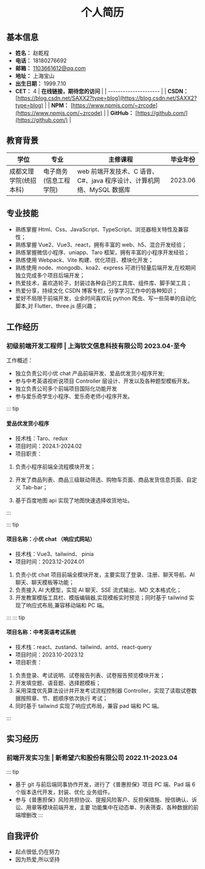 <center>

# 个人简历

</center>

## 基本信息

- **姓名：** 赵乾程
- **电话：** 18180276692
- **邮箱：** 1103661612@qq.com
- **地址：** 上海宝山
- **出生日期：** 1999.7.10
- **CET：** 4
  | **在线链接，期待您的访问** |
  | --------------------- |
  | **CSDN：** [https://blog.csdn.net/SAXX2?type=blog](https://blog.csdn.net/SAXX2?type=blog) |
  | **NPM：** [https://www.npmjs.com/~zrcode](https://www.npmjs.com/~zrcode) |
  | **GitHub：** [https://github.com/](https://github.com/) |

## 教育背景

| 学位                   | 专业                   | 主修课程                                                              | 毕业年份 |
| ---------------------- | ---------------------- | --------------------------------------------------------------------- | -------- |
| 成都文理学院(统招本科) | 电子商务(信息工程学院) | web 前端开发技术、C 语音、C#、java 程序设计、计算机网络、MySQL 数据库 | 2023.06  |

## 专业技能

- 熟练掌握 Html、Css、JavaScript、TypeScript、浏览器相关特性及兼容性；
- 熟练掌握 Vue2、Vue3、react，拥有丰富的 web、h5、混合开发经验；
- 熟练掌握微信小程序、uniapp、Taro 框架，拥有丰富的小程序开发经验；
- 熟练使用 Webpack、Vite 构建、优化项目、模块化开发；
- 熟练使用 node、mongodb、koa2、express 可进行轻量后端开发,在校期间独立完成多个项目后端开发；
- 热爱技术，喜欢造轮子，封装过各种自己的工具库、组件库、脚手架工具；
- 热爱分享，持续文化 CSDN 博客专栏，分享学习工作中的各种知识；
- 爱好不局限于前端开发，业余时间喜欢玩 python 爬虫、写一些简单的自动化脚本,对 Flutter、three.js 感兴趣；

## 工作经历

### 初级前端开发工程师 | 上海钦文信息科技有限公司 <Badge type="info">2023.04-至今</Badge>

工作概述：

- 独立负责公司小优 chat 产品前端开发、爱品优发货小程序开发;
- 参与中考英语视听说项目 Controller 层设计、开发以及各种题型模板开发。
- 独立负责公司多个前端项目国际化功能开发
- 参与爱乐奇学生小程序、爱乐奇老师小程序开发。

::: tip

#### 爱品优发货小程序

- 技术栈：Taro、redux
- 项目时间：2024.1-2024.02
- 项目职责：

1. 负责小程序前端全流程模块开发；

2. 开发了商品列表、商品三级联动筛选、购物车页面、商品发货信息页面、自定义 Tab-bar；

3. 基于百度地图 api 实现了地图快速选择收货地址。

:::

::: tip

#### 项目名称：小优 chat （响应式网站）

- 技术栈：Vue3、tailwind、 pinia
- 项目时间：2023.12-2024.01

1. 负责小优 chat 项目前端全模块开发，主要实现了登录、注册、聊天导航、AI 聊天、聊天模板等功能；
2. 负责接入 AI 大模型，实现 AI 聊天、SSE 流式输出、MD 文本格式化；
3. 开发教案模版工具栏、模版编辑器,实现模板实时预览；同时基于 tailwind 实现了响应式布局,兼容移动端和 PC 端。

:::
::: tip

#### 项目名称：中考英语考试系统

- 技术栈：react、zustand、tailwind、antd、react-query
- 项目时间：2023.10-2023.12
- 项目职责：

1. 负责登录、考试说明、试卷报告列表、试卷报告预览模块开发；
2. 开发填空题、语音题、选择题模板；
3. 采用深度优先算法设计并开发考试流程控制器 Controller，实现了读取试卷数据按照章、节、题顺序依次执行
   考试；
4. 同时基于 tailwind 实现了响应式布局，兼容 pad 端和 PC 端。

:::

## 实习经历

### 前端开发实习生 | 新希望六和股份有限公司 <Badge type="info">2022.11-2023.04</Badge>

::: tip

- 基于 git 与前后端同事协作开发，进行了《普惠担保》项目 PC 端、Pad 端 6 个版本迭代开发，封装、优化
  业务组件。
- 参与《普惠担保》风险共担协议、提报风险客户、反担保措施、授信确认、诉讼、用章等模块前端开发，主要
  功能集中在动态单、列表筛查、各种数据的前端增删改
  :::

## 自我评价

- 起点很低,仍在努力
- 因为热爱,所以坚持
